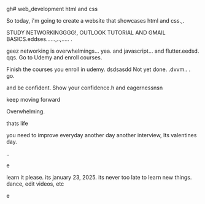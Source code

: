 gh# web_development
html and css

So today, i'm going to create a website that showcases html and css.,.

STUDY NETWORKINGGGG!, OUTLOOK TUTORIAL AND GMAIL BASICS.eddses......,..,.....
.

geez networking is overwhelmings...
yea.
and javascript...
and flutter.eedsd.
qqs.
Go to Udemy and enroll courses.

Finish the courses you enroll in udemy.
dsdsasdd
Not yet done. .dvvm..
.
go.

and be confident.
Show your confidence.h
and eagernessnsn

keep moving forward

Overwhelming.

thats life

you need to improve everyday
another day another interview, Its valentines day.

..

e










learn it please. its january 23, 2025. its never too late to learn new things.
dance, edit videos, etc

e 
